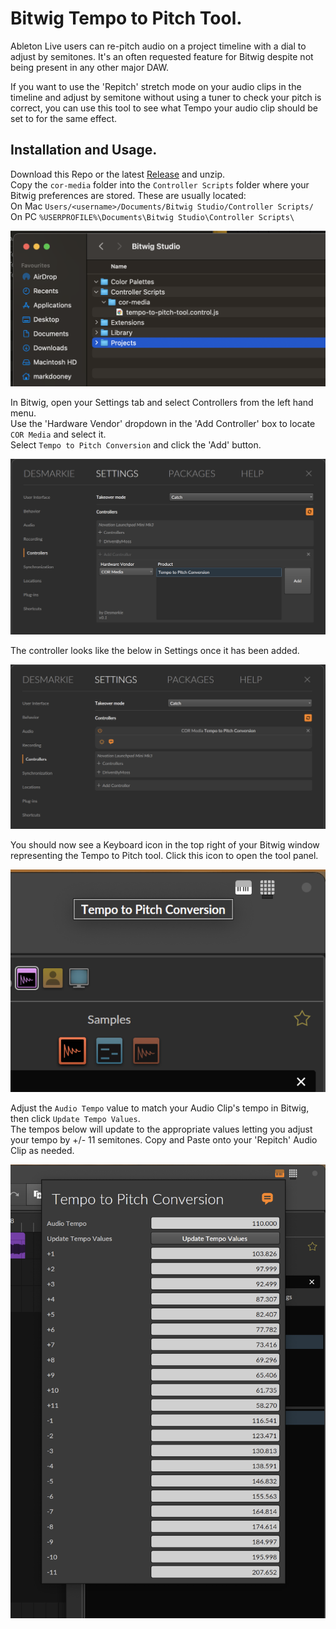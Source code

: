 # Bitwig Tempo to Pitch Tool.  
  
Ableton Live users can re-pitch audio on a project timeline with a dial to adjust by semitones. It's an often requested feature for Bitwig despite not being present in any other major DAW.  
  
If you want to use the 'Repitch' stretch mode on your audio clips in the timeline and adjust by semitone without using a tuner to check your pitch is correct, you can use this tool to see what Tempo your audio clip should be set to for the same effect.  
  

## Installation and Usage.  
  
Download this Repo or the latest [Release](https://github.com/desmarkie/Bitwig-Tempo-to-Pitch-Tool/releases) and unzip.  
Copy the `cor-media` folder into the `Controller Scripts` folder where your Bitwig preferences are stored. These are usually located:  
On Mac `Users/<username>/Documents/Bitwig Studio/Controller Scripts/`  
On PC `%USERPROFILE%\Documents\Bitwig Studio\Controller Scripts\`  
  
![mac folder location](img/001.png)  
  
In Bitwig, open your Settings tab and select Controllers from the left hand menu.  
Use the 'Hardware Vendor' dropdown in the 'Add Controller' box to locate `COR Media` and select it.  
Select `Tempo to Pitch Conversion` and click the 'Add' button.  
  
![mac folder location](img/002.png)  
  
The controller looks like the below in Settings once it has been added.

![mac folder location](img/003.png)  
  
You should now see a Keyboard icon in the top right of your Bitwig window representing the Tempo to Pitch tool. Click this icon to open the tool panel.  

![mac folder location](img/004.png)  

Adjust the `Audio Tempo` value to match your Audio Clip's tempo in Bitwig, then click `Update Tempo Values`.  
The tempos below will update to the appropriate values letting you adjust your tempo by +/- 11 semitones. Copy and Paste onto your 'Repitch' Audio Clip as needed.  

![mac folder location](img/005.png)  